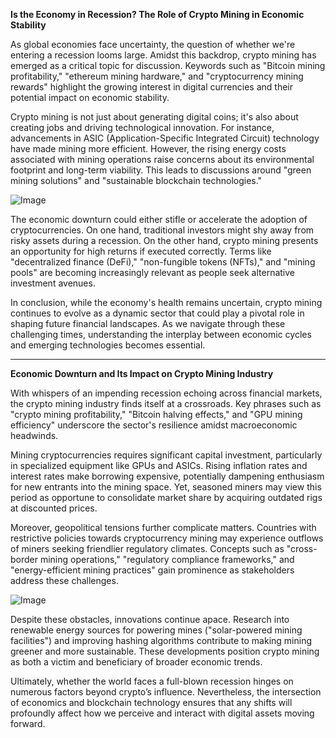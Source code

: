 **Is the Economy in Recession? The Role of Crypto Mining in Economic Stability**

As global economies face uncertainty, the question of whether we're entering a recession looms large. Amidst this backdrop, crypto mining has emerged as a critical topic for discussion. Keywords such as "Bitcoin mining profitability," "ethereum mining hardware," and "cryptocurrency mining rewards" highlight the growing interest in digital currencies and their potential impact on economic stability. 

Crypto mining is not just about generating digital coins; it's also about creating jobs and driving technological innovation. For instance, advancements in ASIC (Application-Specific Integrated Circuit) technology have made mining more efficient. However, the rising energy costs associated with mining operations raise concerns about its environmental footprint and long-term viability. This leads to discussions around "green mining solutions" and "sustainable blockchain technologies." 

![Image](https://github.com/user-attachments/assets/590b50a7-4459-4e76-8a31-559aed223621)

The economic downturn could either stifle or accelerate the adoption of cryptocurrencies. On one hand, traditional investors might shy away from risky assets during a recession. On the other hand, crypto mining presents an opportunity for high returns if executed correctly. Terms like "decentralized finance (DeFi)," "non-fungible tokens (NFTs)," and "mining pools" are becoming increasingly relevant as people seek alternative investment avenues. 

In conclusion, while the economy's health remains uncertain, crypto mining continues to evolve as a dynamic sector that could play a pivotal role in shaping future financial landscapes. As we navigate through these challenging times, understanding the interplay between economic cycles and emerging technologies becomes essential.

---

**Economic Downturn and Its Impact on Crypto Mining Industry**

With whispers of an impending recession echoing across financial markets, the crypto mining industry finds itself at a crossroads. Key phrases such as "crypto mining profitability," "Bitcoin halving effects," and "GPU mining efficiency" underscore the sector's resilience amidst macroeconomic headwinds. 

Mining cryptocurrencies requires significant capital investment, particularly in specialized equipment like GPUs and ASICs. Rising inflation rates and interest rates make borrowing expensive, potentially dampening enthusiasm for new entrants into the mining space. Yet, seasoned miners may view this period as opportune to consolidate market share by acquiring outdated rigs at discounted prices. 

Moreover, geopolitical tensions further complicate matters. Countries with restrictive policies towards cryptocurrency mining may experience outflows of miners seeking friendlier regulatory climates. Concepts such as "cross-border mining operations," "regulatory compliance frameworks," and "energy-efficient mining practices" gain prominence as stakeholders address these challenges.

![Image](https://github.com/user-attachments/assets/590b50a7-4459-4e76-8a31-559aed223621)

Despite these obstacles, innovations continue apace. Research into renewable energy sources for powering mines ("solar-powered mining facilities") and improving hashing algorithms contribute to making mining greener and more sustainable. These developments position crypto mining as both a victim and beneficiary of broader economic trends.

Ultimately, whether the world faces a full-blown recession hinges on numerous factors beyond crypto’s influence. Nevertheless, the intersection of economics and blockchain technology ensures that any shifts will profoundly affect how we perceive and interact with digital assets moving forward.
